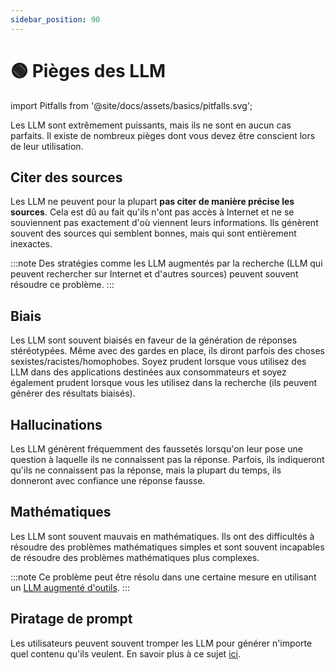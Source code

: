 ```yaml
---
sidebar_position: 90
---
```


# 🟢 Pièges des LLM

import Pitfalls from '@site/docs/assets/basics/pitfalls.svg';

<div style={{textAlign: 'center'}}>
  <Pitfalls style={{width:"500px",height:"200px",verticalAlign:"top"}}/>
</div>

Les LLM sont extrêmement puissants, mais ils ne sont en aucun cas parfaits. Il existe de nombreux pièges dont vous devez être conscient lors de leur utilisation.

## Citer des sources

Les LLM ne peuvent pour la plupart **pas citer de manière précise les sources**. Cela est dû au fait qu'ils n'ont pas accès à Internet et ne se souviennent pas exactement d'où viennent leurs informations. Ils génèrent souvent des sources qui semblent bonnes, mais qui sont entièrement inexactes.

:::note
Des stratégies comme les LLM augmentés par la recherche (LLM qui peuvent rechercher sur Internet et d'autres sources) peuvent souvent résoudre ce problème.
:::

## Biais

Les LLM sont souvent biaisés en faveur de la génération de réponses stéréotypées. Même avec des gardes en place, ils diront parfois des choses sexistes/racistes/homophobes. Soyez prudent lorsque vous utilisez des LLM dans des applications destinées aux consommateurs et soyez également prudent lorsque vous les utilisez dans la recherche (ils peuvent générer des résultats biaisés).

## Hallucinations

Les LLM génèrent fréquemment des faussetés lorsqu'on leur pose une question à laquelle ils ne connaissent pas la réponse. Parfois, ils indiqueront qu'ils ne connaissent pas la réponse, mais la plupart du temps, ils donneront avec confiance une réponse fausse.

## Mathématiques

Les LLM sont souvent mauvais en mathématiques. Ils ont des difficultés à résoudre des problèmes mathématiques simples et sont souvent incapables de résoudre des problèmes mathématiques plus complexes.

:::note
Ce problème peut être résolu dans une certaine mesure en utilisant un [LLM augmenté d'outils](https://learnprompting.org/docs/advanced_applications/mrkl).
:::

## Piratage de prompt

Les utilisateurs peuvent souvent tromper les LLM pour générer n'importe quel contenu qu'ils veulent. En savoir plus à ce sujet [ici](https://learnprompting.org/docs/category/-prompt-hacking).
